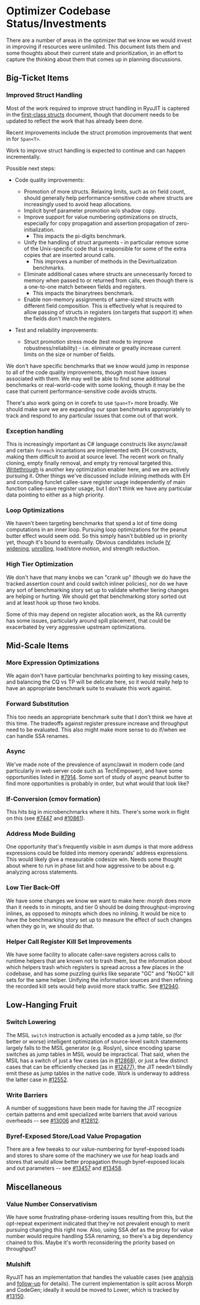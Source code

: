 Optimizer Codebase Status/Investments
=====================================

There are a number of areas in the optimizer that we know we would invest in
improving if resources were unlimited.  This document lists them and some
thoughts about their current state and prioritization, in an effort to capture
the thinking about them that comes up in planning discussions.


Big-Ticket Items
----------------

### Improved Struct Handling

Most of the work required to improve struct handling in RyuJIT is captered in the [first-class structs](first-class-structs.md)
document, though that document needs to be updated to reflect the work that has already been done.

Recent improvements include the struct promotion improvements that went in for `Span<T>`.

Work to improve struct handling is expected to continue and can happen incrementally.

Possible next steps:

 - Code quality improvements:
   - Promotion of more structs. Relaxing limits, such as on field count, should generally
     help performance-sensitive code where structs are increasingly used to avoid
     heap allocations.
   - Implicit byref parameter promotion w/o shadow copy.
   - Improve support for value numbering optimizations on structs, especially for copy propagation
     and assertion propagation of zero-initialization.
     - This impacts the pi-digits benchmark.
   - Unify the handling of struct arguments - in particular remove some of the Unix-specific code
     that is responsible for some of the extra copies that are inserted around calls.
     - This improves a number of methods in the Devirtualization benchmarks.
   - Eliminate additional cases where structs are unnecessarily forced to memory when passed to or
     returned from calls, even though there is a one-to-one match between fields and registers.
     - This impacts the binarytrees benchmark.
   - Enable non-memory assignments of same-sized structs with different field composition.
     This is effectively what is required to allow passing of structs in registers (on targets that
     support it) when the fields don't match the registers.

 - Test and reliability improvements:
   - Struct promotion stress mode (test mode to improve robustness/reliability) - i.e. eliminate
     or greatly increase current limits on the size or number of fields.


We don't have specific benchmarks that we know would jump in response to all of
the code quality improvements, though most have issues associated with them.
We may well be able to find some additional benchmarks or real-world-code with some looking,
though it may be the case that current performance-sensitive code avoids structs.

There's also work going on in corefx to use `Span<T>` more broadly.  We should
make sure we are expanding our span benchmarks appropriately to track and
respond to any particular issues that come out of that work.


### Exception handling

This is increasingly important as C# language constructs like async/await and
certain `foreach` incantations are implemented with EH constructs, making them
difficult to avoid at source level.  The recent work on finally cloning, empty
finally removal, and empty try removal targeted this.  [Writethrough](eh-writethru.md)
is another key optimization enabler here, and we are actively pursuing it.  Other
things we've discussed include inlining methods with EH and computing funclet
callee-save register usage independently of main function callee-save register
usage, but I don't think we have any particular data pointing to either as a
high priority.


### Loop Optimizations

We haven't been targeting benchmarks that spend a lot of time doing computations
in an inner loop.  Pursuing loop optimizations for the peanut butter effect
would seem odd.  So this simply hasn't bubbled up in priority yet, though it's
bound to eventually.  Obvious candidates include [IV widening](https://github.com/dotnet/coreclr/issues/9179),
[unrolling](https://github.com/dotnet/coreclr/issues/11606), load/store motion,
and strength reduction.


### High Tier Optimization

We don't have that many knobs we can "crank up" (though we do have the tracked
assertion count and could switch inliner policies), nor do we have any sort of
benchmarking story set up to validate whether tiering changes are helping or
hurting.  We should get that benchmarking story sorted out and at least hook
up those two knobs.

Some of this may depend on register allocation work, as the RA currently has
some issues, particularly around spill placement, that could be exacerbated by
very aggressive upstream optimizations.


Mid-Scale Items
---------------

### More Expression Optimizations

We again don't have particular benchmarks pointing to key missing cases, and
balancing the CQ vs TP will be delicate here, so it would really help to have
an appropriate benchmark suite to evaluate this work against.


### Forward Substitution

This too needs an appropriate benchmark suite that I don't think we have at
this time.  The tradeoffs against register pressure increase and throughput
need to be evaluated.  This also might make more sense to do if/when we can
handle SSA renames.


### Async

We've made note of the prevalence of async/await in modern code (and particularly
in web server code such as TechEmpower), and have some opportunities listed in
[#7914](https://github.com/dotnet/coreclr/issues/7914).  Some sort of study of
async peanut butter to find more opportunities is probably in order, but what
would that look like?


### If-Conversion (cmov formation)

This hits big in microbenchmarks where it hits.  There's some work in flight
on this (see [#7447](https://github.com/dotnet/coreclr/issues/7447) and
[#10861](https://github.com/dotnet/coreclr/pull/10861)).


### Address Mode Building

One opportunity that's frequently visible in asm dumps is that more address
expressions could be folded into memory operands' address expressions.  This
would likely give a measurable codesize win.  Needs some thought about where
to run in phase list and how aggressive to be about e.g. analyzing across
statements.


### Low Tier Back-Off

We have some changes we know we want to make here: morph does more than it needs
to in minopts, and tier 0 should be doing throughput-improving inlines, as
opposed to minopts which does no inlining.  It would be nice to have the
benchmarking story set up to measure the effect of such changes when they go in,
we should do that.


### Helper Call Register Kill Set Improvements

We have some facility to allocate caller-save registers across calls to runtime
helpers that are known not to trash them, but the information about which
helpers trash which registers is spread across a few places in the codebase,
and has some puzzling quirks like separate "GC" and "NoGC" kill sets for the
same helper.  Unifying the information sources and then refining the recorded
kill sets would help avoid more stack traffic.  See [#12940](https://github.com/dotnet/coreclr/issues/12940).

Low-Hanging Fruit
-----------------

### Switch Lowering

The MSIL `switch` instruction is actually encoded as a jump table, so (for
better or worse) intelligent optimization of source-level switch statements
largely falls to the MSIL generator (e.g. Roslyn), since encoding sparse
switches as jump tables in MSIL would be impractical.  That said, when the MSIL
has a switch of just a few cases (as in [#12868](https://github.com/dotnet/coreclr/issues/12868)),
or just a few distinct cases that can be efficiently checked (as in [#12477](https://github.com/dotnet/coreclr/issues/12477)),
the JIT needn't blindly emit these as jump tables in the native code.  Work is
underway to address the latter case in [#12552](https://github.com/dotnet/coreclr/pull/12552).


### Write Barriers

A number of suggestions have been made for having the JIT recognize certain
patterns and emit specialized write barriers that avoid various overheads --
see [#13006](https://github.com/dotnet/coreclr/issues/13006) and [#12812](https://github.com/dotnet/coreclr/issues/12812).


### Byref-Exposed Store/Load Value Propagation

There are a few tweaks to our value-numbering for byref-exposed loads and stores
to share some of the machinery we use for heap loads and stores that would
allow better propagation through byref-exposed locals and out parameters --
see [#13457](https://github.com/dotnet/coreclr/issues/13457) and
[#13458](https://github.com/dotnet/coreclr/issues/13458).

Miscellaneous
-------------

### Value Number Conservativism

We have some frustrating phase-ordering issues resulting from this, but the
opt-repeat experiment indicated that they're not prevalent enough to merit
pursuing changing this right now.  Also, using SSA def as the proxy for value
number would require handling SSA renaming, so there's a big dependency chained
to this.
Maybe it's worth reconsidering the priority based on throughput?


### Mulshift

RyuJIT has an implementation that handles the valuable cases (see [analysis](https://gist.github.com/JosephTremoulet/c1246b17ea2803e93e203b9969ee5a25#file-mulshift-md)
and [follow-up](https://github.com/dotnet/coreclr/pull/13128) for details).
The current implementation is split across Morph and CodeGen; ideally it would
be moved to Lower, which is tracked by [#13150](https://github.com/dotnet/coreclr/issues/13150).

